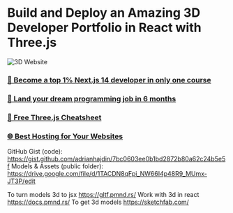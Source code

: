 # Build and Deploy an Amazing 3D Developer Portfolio in React with Three.js

![3D Website](https://i.ibb.co/ryytGVx/Screenshot-2023-11-25-at-11-28-11-AM.png)

### [🌟 Become a top 1% Next.js 14 developer in only one course](https://jsmastery.pro/next14)
### [🚀 Land your dream programming job in 6 months](https://jsmastery.pro/masterclass)
### [📙 Free Three.js Cheatsheet](https://resource.jsmastery.pro/threejs-cheatsheet)
### [🌐 Best Hosting for Your Websites](https://hostinger.com/javascript10)

GitHub Gist (code): https://gist.github.com/adrianhajdin/7bc0603ee0b1bd2872b80a62c24b5e5f
Models & Assets (public folder): https://drive.google.com/file/d/1TACDN8qFpi_NW66I4p48R9_MUmx-JT3P/edit

To turn models 3d to jsx https://gltf.pmnd.rs/
Work with 3d in react https://docs.pmnd.rs/
To get 3d models https://sketchfab.com/